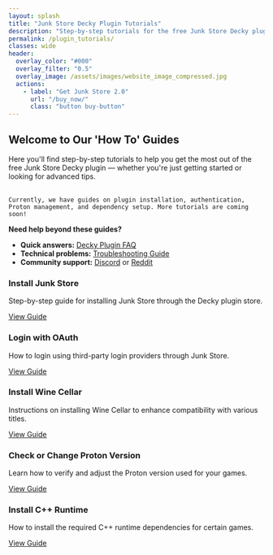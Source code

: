 ```yaml
---
layout: splash
title: "Junk Store Decky Plugin Tutorials"
description: "Step-by-step tutorials for the free Junk Store Decky plugin on Steam Deck. Learn to play Epic Games & GOG games in Game Mode without Desktop Mode switching."
permalink: /plugin_tutorials/
classes: wide
header:
  overlay_color: "#000"
  overlay_filter: "0.5"
  overlay_image: /assets/images/website_image_compressed.jpg
  actions:
    - label: "Get Junk Store 2.0"
      url: "/buy_now/"
      class: "button buy-button"
---
```

<div class="spacer mt-4"></div>

<!-- Welcome Message -->
<section class="tutorials-welcome">
  <h2>Welcome to Our 'How To' Guides</h2>
  <p>
     Here you'll find step-by-step tutorials to help you get the most out of the free Junk Store Decky plugin — whether you're just getting started or looking for advanced tips.<br><br>
     
    Currently, we have guides on plugin installation, authentication, Proton management, and dependency setup. More tutorials are coming soon!
  </p>
  
  <strong>Need help beyond these guides?</strong>
  <ul>
    <li><strong>Quick answers:</strong> <a href="/faq/decky/">Decky Plugin FAQ</a></li>
    <li><strong>Technical problems:</strong> <a href="/troubleshooting/decky/">Troubleshooting Guide</a></li>
    <li><strong>Community support:</strong> <a href="https://discord.gg/6mRUhR6Teh">Discord</a> or <a href="https://www.reddit.com/r/JunkStore/">Reddit</a></li>
  </ul>
</section>

<!-- Tutorials Content Boxes -->
<div class="content-box-container">

  <div class="content-box">
    <h3>Install Junk Store</h3>
    <p>Step-by-step guide for installing Junk Store through the Decky plugin store.</p>
    <a href="{{ '/tutorials/plugin/Install' | relative_url }}" class="button">View Guide</a>
  </div>

  <div class="content-box">
    <h3>Login with OAuth</h3>
    <p>How to login using third-party login providers through Junk Store.</p>
    <a href="{{ '/tutorials/plugin/OAuth' | relative_url }}" class="button">View Guide</a>
  </div>

  <div class="content-box">
    <h3>Install Wine Cellar</h3>
    <p>Instructions on installing Wine Cellar to enhance compatibility with various titles.</p>
    <a href="{{ '/tutorials/plugin/WineCellar' | relative_url }}" class="button">View Guide</a>
  </div>

  <div class="content-box">
    <h3>Check or Change Proton Version</h3>
    <p>Learn how to verify and adjust the Proton version used for your games.</p>
    <a href="{{ '/tutorials/plugin/Proton' | relative_url }}" class="button">View Guide</a>
  </div>

  <!-- <div class="content-box">
    <h3>Change Epic Language</h3>
    <p>Guide to changing the global language setting for Epic Games via Junk Store.</p>
    <a href="{{ '/help/tutorials/change-epic-language' | relative_url }}" class="button">View Guide</a>
  </div> -->

  <div class="content-box">
    <h3>Install C++ Runtime</h3>
    <p>How to install the required C++ runtime dependencies for certain games.</p>
    <a href="{{ '/tutorials/plugin/C++Runtime' | relative_url }}" class="button">View Guide</a>
  </div>

  <!-- <div class="content-box">
    <h3>Install Ubisoft Launcher</h3>
    <p>Step-by-step walkthrough for setting up the Ubisoft launcher through Junk Store.</p>
    <a href="{{ '/help/tutorials/install-ubisoft-launcher' | relative_url }}" class="button">View Guide</a>
  </div> -->

  <!-- <div class="content-box">
    <h3>Install Fall Guys</h3>
    <p>Instructions on getting Fall Guys running through Epic Games on Junk Store.</p>
    <a href="{{ '/help/tutorials/install-fall-guys' | relative_url }}" class="button">View Guide</a>
  </div> -->

  <!-- <div class="content-box">
    <h3>Install GOG Extension</h3>
    <p>Learn how to install and configure the GOG extension for your library.</p>
    <a href="{{ '/help/tutorials/install-gog-extension' | relative_url }}" class="button">View Guide</a>
  </div> -->

</div>
